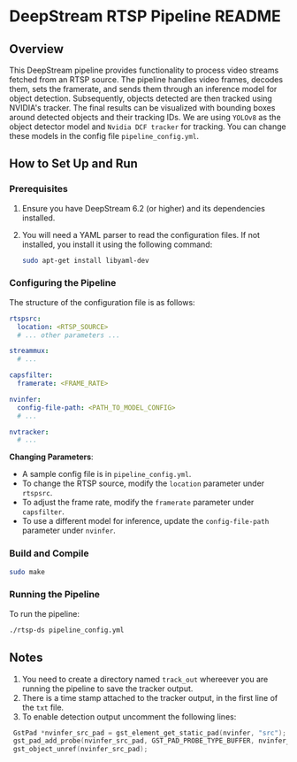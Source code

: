 # DeepStream RTSP Pipeline README

## Overview

This DeepStream pipeline provides functionality to process video streams fetched from an RTSP source. The pipeline handles video frames, decodes them, sets the framerate, and sends them through an inference model for object detection. Subsequently, objects detected are then tracked using NVIDIA's tracker. The final results can be visualized with bounding boxes around detected objects and their tracking IDs. We are using `YOLOv8` as the object detector model and `Nvidia DCF tracker` for tracking. You can change these models in the config file `pipeline_config.yml`.


## How to Set Up and Run

### Prerequisites

1. Ensure you have DeepStream 6.2 (or higher) and its dependencies installed.

2. You will need a YAML parser to read the configuration files. If not installed, you install it using the following command:
    ```bash
    sudo apt-get install libyaml-dev
    ```

### Configuring the Pipeline

The structure of the configuration file is as follows:

```yaml
rtspsrc:
  location: <RTSP_SOURCE>
  # ... other parameters ...

streammux:
  # ...

capsfilter:
  framerate: <FRAME_RATE>

nvinfer:
  config-file-path: <PATH_TO_MODEL_CONFIG>
  # ...

nvtracker:
  # ...
```

**Changing Parameters**:
- A sample config file is in `pipeline_config.yml`.
- To change the RTSP source, modify the `location` parameter under `rtspsrc`.
- To adjust the frame rate, modify the `framerate` parameter under `capsfilter`.
- To use a different model for inference, update the `config-file-path` parameter under `nvinfer`.
### Build and Compile
```bash
sudo make
```

### Running the Pipeline

To run the pipeline:

```bash
./rtsp-ds pipeline_config.yml
```


## Notes
1. You need to create a directory named `track_out` whereever you are running the pipeline to save the tracker output.
2. There is a time stamp attached to the tracker output, in the first line of the `txt` file.
3. To enable detection output uncomment the following lines:
```c
 GstPad *nvinfer_src_pad = gst_element_get_static_pad(nvinfer, "src");
 gst_pad_add_probe(nvinfer_src_pad, GST_PAD_PROBE_TYPE_BUFFER, nvinfer_src_pad_buffer_probe, NULL, NULL);
 gst_object_unref(nvinfer_src_pad);
```

